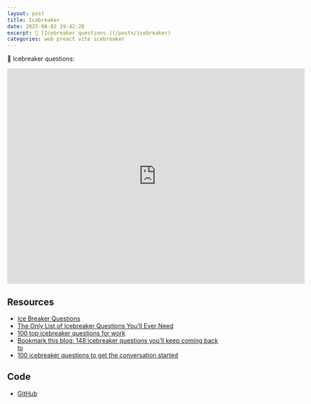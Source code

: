 ```yaml
---
layout: post
title: Icebreaker
date: 2025-08-02 19:42:28
excerpt: 🧊 [Icebreaker questions.](/posts/icebreaker)
categories: web preact vite icebreaker
---
```


🧊 Icebreaker questions:

<iframe src="https://remarkablegames.org/icebreaker/" frameBorder="0" width="690" height="500" style="display: block; margin: 0 auto;"></iframe>

## Resources

- [Ice Breaker Questions](https://www.mtu.edu/student-leadership/student-orgs/rso-resources/virtual-resources/fun-icebreaking-questions.pdf)
- [The Only List of Icebreaker Questions You’ll Ever Need](https://museumhack.com/list-icebreakers-questions/)
- [100 top icebreaker questions for work](https://www.achievers.com/blog/icebreaker-questions-for-work/)
- [Bookmark this blog: 148 icebreaker questions you’ll keep coming back to](https://www.atlassian.com/blog/teamwork/icebreaker-questions)
- [100 icebreaker questions to get the conversation started](https://www.mural.co/blog/icebreaker-questions)

## Code

- [GitHub](https://github.com/remarkablegames/icebreaker)

